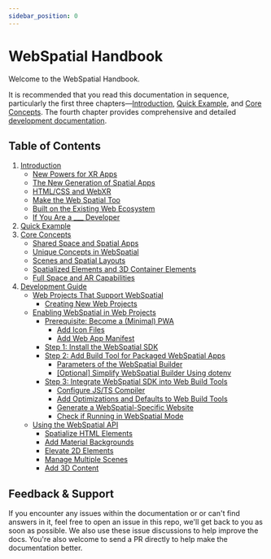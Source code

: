 ```yaml
---
sidebar_position: 0
---
```


# WebSpatial Handbook

Welcome to the WebSpatial Handbook.

It is recommended that you read this documentation in sequence, particularly the first three chapters—[Introduction](introduction), [Quick Example](quick-start), and [Core Concepts](core-concepts). The fourth chapter provides comprehensive and detailed [development documentation](development-guide).

## Table of Contents

1. [Introduction](introduction)
   - [New Powers for XR Apps](introduction/new-powers-for-xr-apps)
   - [The New Generation of Spatial Apps](introduction/the-new-generation-of-spatial-apps)
   - [HTML/CSS and WebXR](introduction/html-css-and-webxr)
   - [Make the Web Spatial Too](introduction/make-the-web-spatial-too)
   - [Built on the Existing Web Ecosystem](introduction/built-on-the-existing-web-ecosystem)
   - [If You Are a \_\_\_ Developer](introduction/if-you-are-a-developer)
2. [Quick Example](quick-start)
3. [Core Concepts](core-concepts)
   - [Shared Space and Spatial Apps](core-concepts/shared-space-and-spatial-apps)
   - [Unique Concepts in WebSpatial](core-concepts/unique-concepts-in-webspatial)
   - [Scenes and Spatial Layouts](core-concepts/scenes-and-spatial-layouts)
   - [Spatialized Elements and 3D Container Elements](core-concepts/spatialized-elements-and-3d-container-elements)
   - [Full Space and AR Capabilities](core-concepts/full-space-and-ar-capabilities)
4. [Development Guide](development-guide)
   - [Web Projects That Support WebSpatial](development-guide/web-projects-that-support-webspatial)
     - [Creating New Web Projects](development-guide/web-projects-that-support-webspatial/creating-new-web-projects)
   - [Enabling WebSpatial in Web Projects](development-guide/enabling-webspatial-in-web-projects)
     - [Prerequisite: Become a (Minimal) PWA](development-guide/enabling-webspatial-in-web-projects/prerequisite-become-a-minimal-pwa)
       - [Add Icon Files](development-guide/enabling-webspatial-in-web-projects/prerequisite-become-a-minimal-pwa/add-icon-files)
       - [Add Web App Manifest](development-guide/enabling-webspatial-in-web-projects/prerequisite-become-a-minimal-pwa/add-web-app-manifest)
     - [Step 1: Install the WebSpatial SDK](development-guide/enabling-webspatial-in-web-projects/step-1-install-the-webspatial-sdk)
     - [Step 2: Add Build Tool for Packaged WebSpatial Apps](development-guide/enabling-webspatial-in-web-projects/step-2-add-build-tool-for-packaged-webspatial-apps)
       - [Parameters of the WebSpatial Builder](development-guide/enabling-webspatial-in-web-projects/parameters-of-the-webspatial-builder)
       - [[Optional] Simplify WebSpatial Builder Using dotenv](development-guide/enabling-webspatial-in-web-projects/optional-simplify-webspatial-builder-using-dotenv)
     - [Step 3: Integrate WebSpatial SDK into Web Build Tools](development-guide/enabling-webspatial-in-web-projects/step-3-integrate-webspatial-sdk-into-web-build-tools)
       - [Configure JS/TS Compiler](development-guide/enabling-webspatial-in-web-projects/configure-js-ts-compiler)
       - [Add Optimizations and Defaults to Web Build Tools](development-guide/enabling-webspatial-in-web-projects/add-optimizations-and-defaults-to-web-build-tools)
       - [Generate a WebSpatial-Specific Website](development-guide/enabling-webspatial-in-web-projects/generate-a-webspatial-specific-website)
       - [Check if Running in WebSpatial Mode](development-guide/enabling-webspatial-in-web-projects/check-if-running-in-webspatial-mode)
   - [Using the WebSpatial API](development-guide/using-the-webspatial-api)
     - [Spatialize HTML Elements](development-guide/using-the-webspatial-api/spatialize-html-elements)
     - [Add Material Backgrounds](development-guide/using-the-webspatial-api/add-material-backgrounds)
     - [Elevate 2D Elements](development-guide/using-the-webspatial-api/elevate-2d-elements)
     - [Manage Multiple Scenes](development-guide/using-the-webspatial-api/manage-multiple-scenes)
     - [Add 3D Content](development-guide/using-the-webspatial-api/add-3d-content)

## Feedback & Support

If you encounter any issues within the documentation or or can't find answers in it, feel free to open an issue in this repo, we'll get back to you as soon as possible. We also use these issue discussions to help improve the docs. You're also welcome to send a PR directly to help make the documentation better.
